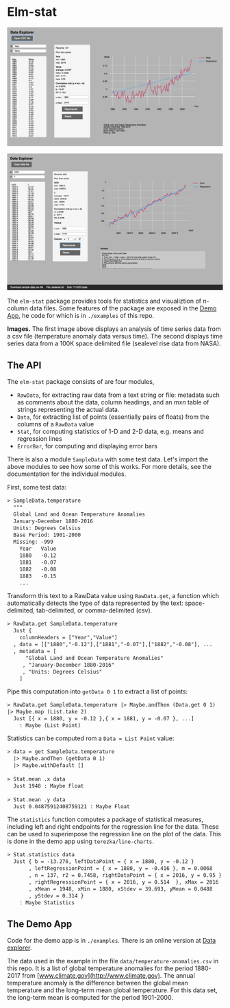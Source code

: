 # Elm-stat

![Image](./image/dataviewer.png)

![Image](./image/dataviewer-sealevel.png)

The `elm-stat` package provides tools for statistics and visualiztion of n-column data files.  Some features of the package are  exposed in the [Demo App](https://jxxcarlson.github.io/app/dataviewer.html),  he code for which is in `./examples` of this repo.

**Images.** The first image above displays an analysis of time series data from a csv file (temperature anomaly data versus time). The second displays time series data from a 100K space delimited file (sealevel rise data from NASA).

## The API

The `elm-stat` package consists of are four modules,

- `RawData`, for extracting raw data from a text string or file: metadata such as comments about the data, column headings, and an *mxn* table of strings representing the actual data.
- `Data`, for extracting list of points (essentially pairs of floats) from the columns of a `RawData` value
- `Stat`,  for computing statistics of 1-D and 2-D data, e.g. means and regression lines
- `ErrorBar`, for computing and displaying error bars

There is also a module `SampleData` with some test data. Let's import the above modules to see how some of this works.  For more details, see the documentation for the individual modules.

First, some test data:

```
> SampleData.temperature
  """
  Global Land and Ocean Temperature Anomalies
  January-December 1880-2016
  Units: Degrees Celsius
  Base Period: 1901-2000
  Missing: -999
    Year   Value
    1880   -0.12
    1881   -0.07
    1882   -0.08
    1883   -0.15
    ...
```

Transform this text to a RawData value using `RawData.get`, a function which automatically detects the type of data represented by the text: space-delimited, tab-delimited, or comma-delimited (csv).

```
> RawData.get SampleData.temperature
  Just {
    columnHeaders = ["Year","Value"]
  , data = [["1880","-0.12"],["1881","-0.07"],["1882","-0.08"], ...
  , metadata = [
      "Global Land and Ocean Temperature Anomalies"
     , "January-December 1880-2016"
     , "Units: Degrees Celsius"
    ]
```

Pipe this computation into `getData 0 1` to extract a list of points:

```
> RawData.get SampleData.temperature |> Maybe.andThen (Data.get 0 1) |> Maybe.map (List.take 2)
  Just [{ x = 1880, y = -0.12 },{ x = 1881, y = -0.07 }, ...]
    : Maybe (List Point)
```


Statistics can be computed rom a `Data = List Point` value:

```
> data = get SampleData.temperature
  |> Maybe.andThen (getData 0 1)
  |> Maybe.withDefault []

> Stat.mean .x data
  Just 1948 : Maybe Float

> Stat.mean .y data
  Just 0.04875912408759121 : Maybe Float
```

The `statistics` function computes a package of statistical measures, including left and right endpoints for the regression line for the data.  These can be used to superimpose the regression line on the plot of the data.  This is done in the demo app using `terezka/line-charts`.

```
> Stat.statistics data
  Just { b = -13.276, leftDataPoint = { x = 1880, y = -0.12 }
       , leftRegressionPoint = { x = 1880, y = -0.416 }, m = 0.0068
       , n = 137, r2 = 0.7458, rightDataPoint = { x = 2016, y = 0.95 }
       , rightRegressionPoint = { x = 2016, y = 0.514  }, xMax = 2016
       , xMean = 1948, xMin = 1880, xStdev = 39.693, yMean = 0.0488
       , yStdev = 0.314 }
    : Maybe Statistics
```

## The Demo App

Code for the demo app is in `./examples`.  There is an online version at [Data explorer](https://jxxcarlson.github.io/app/dataviewer.html).

The data used in the example in the file `data/temperature-anomalies.csv` in this repo. It is a list of global temperature anomalies for the period 1880-2017 from [www.climate.gov](http://www.climate.gov). The annual temperature anomaly is the difference between the global mean temperature and the long-term mean global temperature. For this data set, the long-term mean is computed for the period 1901-2000.
